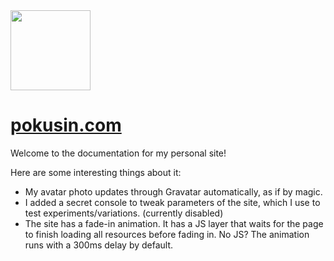 <div  style="border-radius: 50%" >
  <img class="avatar"src="https://s.gravatar.com/avatar/5c858c5daef12e779828769ee705f46b?s=256" width="128" height="128" />
</div>

# [pokusin.com](http://pokusin.com)

Welcome to the documentation for my personal site!

Here are some interesting things about it:
- My avatar photo updates through Gravatar automatically, as if by magic.
- I added a secret console to tweak parameters of the site, which I use to test experiments/variations. (currently disabled)
- The site has a fade-in animation. It has a JS layer that waits for the page to finish loading all resources before fading in. No JS? The animation runs with a 300ms delay by default.
